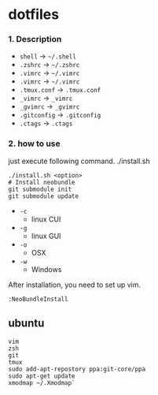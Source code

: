 dotfiles
========

### 1. Description

* `shell`      -> `~/.shell`
* `.zshrc`     -> `~/.zshrc`
* `.vimrc`     -> `~/.vimrc`
* `.vimrc`     -> `~/.vimrc`
* `.tmux.conf` -> `.tmux.conf`
* `_vimrc`     ->  `_vimrc`
* `_gvimrc`    -> `_gvimrc`
* `.gitconfig` -> `.gitconfig`
* `.ctags`     -> `.ctags`

### 2. how to use
just execute following command.
    ./install.sh

```
./install.sh <option>
# Install neobundle
git submodule init
git submodule update
```

* `-c`
    * linux CUI
* `-g`
    * linux GUI
* `-o`
    * OSX
* `-w`
    * Windows

After installation, you need to set up vim.

```vim
:NeoBundleInstall
```

## ubuntu

```
vim
zsh
git
tmux
sudo add-apt-repostory ppa:git-core/ppa
sudo apt-get update
xmodmap ~/.Xmodmap`
```

